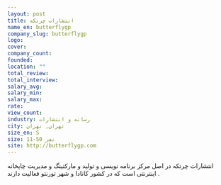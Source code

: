 ```yaml
---
layout: post
title: انتشارات چرتکه
name_en: butterflygp
company_slug: butterflygp
logo: 
cover: 
company_count:
founded:
location: ""
total_review: 
total_interview: 
salary_avg: 
salary_min: 
salary_max: 
rate: 
view_count: 
industry: رسانه و انتشارات
city: تهران, تهران
size_en: S
size: 11-50 نفر
site: http://butterflygp.com
---
```


انتشارات چرتکه در اصل مرکز برنامه نویسی و تولید و مارکتینگ و مدیریت چاپخانه اینترنتی است که در کشور کانادا و شهر تورنتو فعالیت دارند . 
